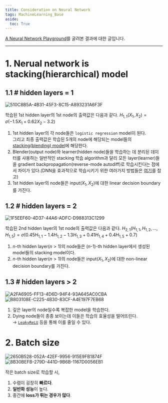 ```yaml
---
title: Consideration on Neural Network
tags: MachineLearning_Base
aside:
  toc: True
---
```


[A Neural Network Playground](playground.tensorflow.org)를 굴려본 결과에 대한 글입니다.

<!--more-->
---

# 1. Nerual network is stacking(hierarchical) model
## 1.1 # hidden layers = 1
![510C8B5A-4B31-45F3-8C15-A893231A6F3F](/assets/510C8B5A-4B31-45F3-8C15-A893231A6F3F.png)

학습된 1st hidden layer의 1st node의 출력값은 다음과 같다.
$H_{1,1}(X_1, X_2) = \sigma (-1.5 X_1 + 0.62 X_2 - 3.2)$

1. 1st hidden layer의 각 node들은 `logistic regression` model이 된다. \
그리고 최종 출력값은 학습된 5개의 node에 해당되는 model들의 [stacking(blending) model](https://alchemine.github.io/2019/08/09/ensemble.html#6-stacking-stacked-generalization-blending)에 해당한다.
2. Blender(output node)와 learner(hidden node)들을 학습하는 데 분리된 데이터를 사용하는 일반적인 stacking 학습 algorithm과 달리 모든 layer(learner)들을 gradient backpropagation(reverse-mode autodiff)로 학습시킨다는 점에서 차이가 있다.(DNN을 효과적으로 학습시키기 위한 여러가지 방법들은 [여기](https://alchemine.github.io/2022/03/15/gradient_problems.html#gsc.tab=0)를 참고)
3. 1st hidden layer의 node들은 input($X_1, X_2$)에 대한 linear decision boundary를 가진다.


## 1.2 # hidden layers = 2
![1F5EEF60-4D37-44A6-ADFC-D988313C1299](/assets/1F5EEF60-4D37-44A6-ADFC-D988313C1299.png)

학습된 2nd hidden layer의 1st node의 출력값은 다음과 같다.
$H_{2,1}(H_{1,1}, H_{1,2}, ..., H_{1,5}) = \sigma (0.45 H_{1,1} - 1.4 H_{1,2} - 1.3 H_{1,3} + 0.41 H_{1,4} + 0.4 H_{1,5} + 0.7)$

1. $n$-th hidden layer($n>1$)의 node들은 ($n$-1)-th hidden layer에서 생성된 model들의 stacking model이다.
2. $n$-th hidden layer($n>1$)의 node들은 input($X_1, X_2$)에 대한 non-linear decision boundary를 가진다.


## 1.3 # hidden layers > 2
![A2FA6905-FF13-4D6D-94F4-93A645AC0CBA](/assets/A2FA6905-FF13-4D6D-94F4-93A645AC0CBA.png)
![B803108E-C225-4B30-83CF-A4E197F7EB68](/assets/B803108E-C225-4B30-83CF-A4E197F7EB68.png)

1. 깊은 layer의 node일수록 복잡한 model을 학습한다.
2. Dying node들이 종종 보이는데 이들은 학습의 효율성을 떨어뜨린다. \
→ [`LeakyReLU`](https://alchemine.github.io/2022/03/15/gradient_problems.html#221-leakyrelu) 등을 통해 이를 줄일 수 있다.


# 2. Batch size
![2650B528-052A-42EF-9956-915E9FB1874F](/assets/2650B528-052A-42EF-9956-915E9FB1874F.png)
![8B30BEFB-279D-441D-9B6B-1167D0056EB1](/assets/8B30BEFB-279D-441D-9B6B-1167D0056EB1.png)

작은 batch size로 학습할 시,
1. 수렴이 굉장히 **빠르다**.
2. **일반화 성능**이 높다.
3. 중간에 **loss가 튀는 경우가 많다**.
